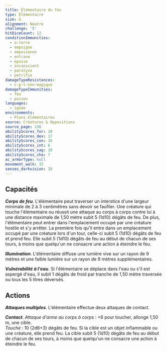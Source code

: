 ```yaml
---
title: Élémentaire du feu
type: Élémentaire
size: G
alignment: Neutre
challenge: '5'
hitDiceCount: 12
conditionImmunities:
  - a-terre
  - empoigne
  - empoisonne
  - entrave
  - epuise
  - inconscient
  - paralyse
  - petrifie
damageTypeResistances:
  - c-p-t-non-magique
damageTypeImmunities:
  - feu
  - poison
languages:
  - ignée
environments:
  - Plans élémentaires
source: Créatures & Oppositions
source_page: 136
abilityScores_for: 10
abilityScores_dex: 17
abilityScores_con: 16
abilityScores_int: 6
abilityScores_sag: 10
abilityScores_cha: 7
ac_armorType: null
movement_walk: 15
senses_darkvision: 18
---
```

## Capacités
_**Corps de feu**_. L'élémentaire peut traverser un interstice d'une largeur minimale de 2 à 3 centimètres sans devoir se faufiler. Une créature qui touche l'élémentaire ou réussit une attaque au corps à corps contre lui à une distance maximale de 1,50 mètre subit 5 (1d10) dégâts de feu. De plus, l'élémentaire peut entrer dans l'emplacement occupé par une créature hostile et s'y arrêter. La première fois qu'il entre dans un emplacement occupé par une créature lors d'un tour, celle-ci subit 5 (1d10) dégâts de feu et prend feu. Elle subit 5 (1d10) dégâts de feu au début de chacun de ses tours, à moins que quelqu'un ne consacre une action à éteindre le feu.

_**Illumination**_. L'élémentaire diffuse une lumière vive sur un rayon de 9 mètres et une faible lumière sur un rayon de 9 mètres supplémentaires.

_**Vulnérabilité à l'eau**_. Si l'élémentaire se déplace dans l'eau ou s'il est aspergé d'eau, il subit 1 dégâts de froid par tranche de 1,50 mètre traversée ou tous les 5 litres déversés.

## Actions
_**Attaques multiples**_. L'élémentaire effectue deux attaques de contact.

_**Contact**_. _Attaque d'arme au corps à corps_ : +6 pour toucher, allonge 1,50 m, une cible.  
_Touché_ : 10 (2d6+3) dégâts de feu. Si la cible est un objet inflammable ou une créature, elle prend feu. La cible subit 5 (1d10) dégâts de feu au début de chacun de ses tours, à moins que quelqu'un ne consacre une action à éteindre le feu.
